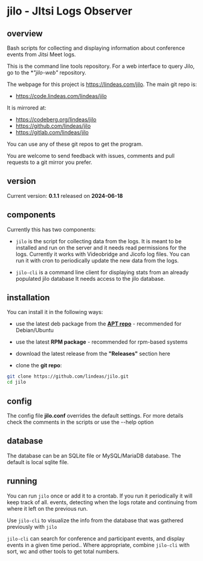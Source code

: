 # jilo - JItsi Logs Observer

## overview

Bash scripts for collecting and displaying information about conference events from Jitsi Meet logs.

This is the command line tools repository. For a web interface to query Jilo, go to the **"jilo-web"* repository.

The webpage for this project is https://lindeas.com/jilo. The main git repo is:
- https://code.lindeas.com/lindeas/jilo

It is mirrored at:
- https://codeberg.org/lindeas/jilo
- https://github.com/lindeas/jilo
- https://gitlab.com/lindeas/jilo

You can use any of these git repos to get the program.

You are welcome to send feedback with issues, comments and pull requests to a git mirror you prefer.

## version

Current version: **0.1.1** released on **2024-06-18**

## components

Currently this has two components:

- `jilo` is the script for collecting data from the logs.
It is meant to be installed and run on the server and it needs read permissions for the logs.
Currently it works with Videobridge and Jicofo log files.
You can run it with cron to periodically update the new data from the logs.

- `jilo-cli` is a command line client for displaying stats from an already populated jilo database
It needs access to the jilo database.

## installation

You can install it in the following ways:

- use the latest deb package from the **[APT repo](https://lindeas.com/debian)** - recommended for Debian/Ubuntu

- use the latest **RPM package** - recommended for rpm-based systems

- download the latest release from the **"Releases"** section here

- clone the **git repo**:
```bash
git clone https://github.com/lindeas/jilo.git
cd jilo
```

## config

The config file **jilo.conf** overrides the default settings.
For more details check the comments in the scripts or use the --help option

## database

The database can be an SQLite file or MySQL/MariaDB database. The default is local sqlite file.

## running

You can run `jilo` once or add it to a crontab. If you run it periodically it will keep track of all.
events, detecting when the logs rotate and continuing from where it left on the previous run.

Use `jilo-cli` to visualize the info from the database that was gathered previously with `jilo`

`jilo-cli` can search for conference and participant events, and display events in a given time period..
Where appropriate, combine `jilo-cli` with sort, wc and other tools to get total numbers.
